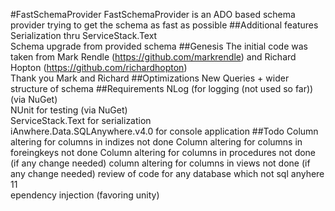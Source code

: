 #FastSchemaProvider 
FastSchemaProvider is an ADO based schema provider trying to get the schema as fast as possible
##Additional features
Serialization thru ServiceStack.Text  
Schema upgrade from provided schema
##Genesis
The initial code was taken from Mark Rendle (https://github.com/markrendle) and  Richard Hopton (https://github.com/richardhopton)  
Thank you Mark and Richard
##Optimizations
New Queries + wider structure of schema
##Requirements
NLog (for logging (not used so far)) (via NuGet)  
NUnit for testing (via NuGet)  
ServiceStack.Text for serialization  
iAnwhere.Data.SQLAnywhere.v4.0 for console application
##Todo
Column altering for columns in indizes not done
Column altering for columns in foreingkeys not done
Column altering for columns in procedures not done (if any change needed)
column altering for columns in views not done (if any change needed)
review of code for any database which not sql anyhere 11  
ependency injection (favoring unity)
